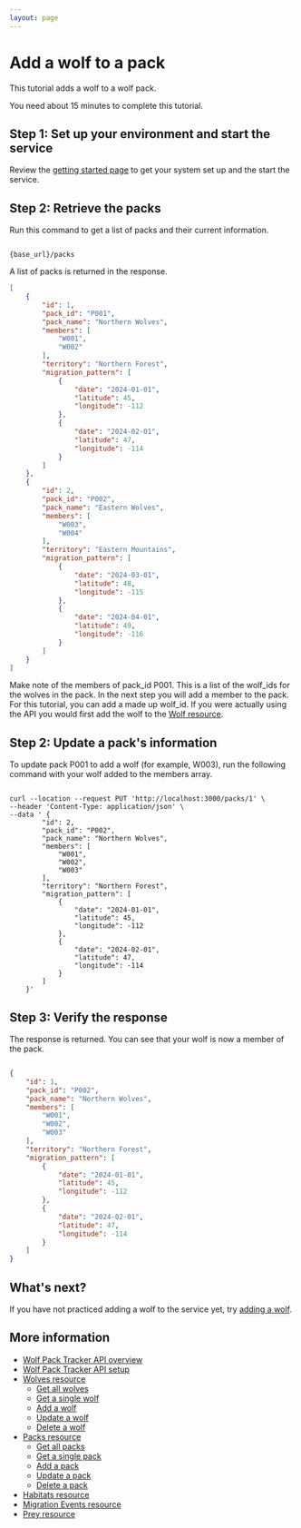 ```yaml
---
layout: page
---
```


# Add a wolf to a pack

This tutorial adds a wolf to a wolf pack.

You need about 15 minutes to complete this tutorial.

## Step 1: Set up your environment and start the service

Review the [getting started page](../getting-started.md) to get your system set up and the start the service.

## Step 2: Retrieve the packs

Run this command to get a list of packs and their current information. 

```shell

{base_url}/packs
```

A list of packs is returned in the response.  

```json
[
    {
        "id": 1,
        "pack_id": "P001",
        "pack_name": "Northern Wolves",
        "members": [
            "W001",
            "W002"
        ],
        "territory": "Northern Forest",
        "migration_pattern": [
            {
                "date": "2024-01-01",
                "latitude": 45,
                "longitude": -112
            },
            {
                "date": "2024-02-01",
                "latitude": 47,
                "longitude": -114
            }
        ]
    },
    {
        "id": 2,
        "pack_id": "P002",
        "pack_name": "Eastern Wolves",
        "members": [
            "W003",
            "W004"
        ],
        "territory": "Eastern Mountains",
        "migration_pattern": [
            {
                "date": "2024-03-01",
                "latitude": 48,
                "longitude": -115
            },
            {
                "date": "2024-04-01",
                "latitude": 49,
                "longitude": -116
            }
        ]
    }
]
```

Make note of the members of pack_id P001. This is a list of the wolf_ids for the wolves in the pack. 
In the next step you will add a member to the pack. For this tutorial, you can add a made up wolf_id. If you were actually using the API you would first add the wolf to the [Wolf resource](../api/wolves.md).

## Step 2: Update a pack's information

To update pack P001 to add a wolf (for example, W003), run the following command with your wolf added to the members array. 

```shell

curl --location --request PUT 'http://localhost:3000/packs/1' \
--header 'Content-Type: application/json' \
--data ' {
        "id": 2,
        "pack_id": "P002",
        "pack_name": "Northern Wolves",
        "members": [
            "W001",
            "W002",
            "W003"  
        ],
        "territory": "Northern Forest",
        "migration_pattern": [
            {
                "date": "2024-01-01",
                "latitude": 45,
                "longitude": -112
            },
            {
                "date": "2024-02-01",
                "latitude": 47,
                "longitude": -114
            }
        ]
    }'
```

## Step 3: Verify the response

The response is returned. You can see that your wolf is now a member of the pack. 

```json

{
    "id": 1,
    "pack_id": "P002",
    "pack_name": "Northern Wolves",
    "members": [
        "W001",
        "W002",
        "W003"
    ],
    "territory": "Northern Forest",
    "migration_pattern": [
        {
            "date": "2024-01-01",
            "latitude": 45,
            "longitude": -112
        },
        {
            "date": "2024-02-01",
            "latitude": 47,
            "longitude": -114
        }
    ]
}
```

## What's next?

If you have not practiced adding a wolf to the service yet, try [adding a wolf](add-wolf-tutorial.md).


## More information

* [Wolf Pack Tracker API overview](../index.md)
* [Wolf Pack Tracker API setup](../getting-started.md)
* [Wolves resource](../api/wolves.md)
    * [Get all wolves](../api/wolves-get-all.md)
    * [Get a single wolf](../api/wolves-get-single.md)
    * [Add a wolf](../api/wolves-post.md)
    * [Update a wolf](../api/wolves-put.md)
    * [Delete a wolf](../api/wolves-delete.md)
* [Packs resource](../api/packs.md)
    * [Get all packs](../api/packs-get-all.md)
    * [Get a single pack](../api/packs-get-single.md)
    * [Add a pack](../api/packs-post.md)
    * [Update a  pack](../api/packs-put.md)
    * [Delete a pack](../api/packs-delete.md)
* [Habitats resource](../api/habitats.md)
* [Migration Events resource](../api/migration-events.md)
* [Prey resource](../api/prey.md)
